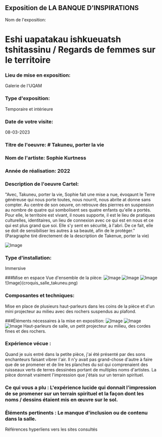 
## Exposition de LA BANQUE D'INSPIRATIONS

Nom de l'exposition:
# Eshi uapatakau ishkueuatsh tshitassinu / Regards de femmes sur le territoire

### Lieu de mise en exposition:
Galerie de l'UQAM

### Type d'exposition:
Temporaire et intérieure

### Date de votre visite: 
08-03-2023

### Titre de l'oeuvre: # Takuneu, porter la vie


### Nom de l'artiste: Sophie Kurtness

### Année de réalisation: 2022

### Description de l'oeuvre Cartel:

"Avec, Takuneu, porter la vie, Sophie fait une mise a nue, évoqaunt le Terre généreuse qui nous porte toutes, nous nourrit, nous abrite at donne sans compter. Au centre de son oeuvre, on retrouve des pierrres en suspension au nombre de quatre qui sombolisent ses quatre enfants qu'elle a portés. Pour elle, le territoire est vivant, il noues supporte, il est le lieu de pratiques culturelles, identitaires, un lieu de connexion avec ce qui est en nous et ce qui est plus grand que soi. Elle s'y sent en sécurité, à l'abri. De ce fait, elle se doit de sensibiliser les autres à sa beauté, afin de le protéger."
(Paragraphe tiré directement de la description de Takenue, porter la vie)


![Image](description_ouvre_takuneu.jpg)

### Type d'installation: 
Immersive

###Mise en espace Vue d'ensemble de la pièce:
                ![Image](vue_prinicpe_takuneu.jpg)
                  ![Image](vue_bas_takuneu.jpg)
                    ![Image](vue_bas_2_takuneu.jpg)
                      ![Image}(croquis_salle_takuneu.png)

### Composantes et techniques: 
 Mise en place de plusieurs haut-parleurs dans les coins de la pièce et d'un mini projecteur au milieu avec des rochers suspendus au plafond.

###Éléments nécessaires à la mise en exposition:
                       ![Image](system_sons_takuneu.jpg)
                        ![Image](vue_haut_takuneu.jpg)
                         ![Image](vue_haut_takuneu.jpg)
Haut-parleurs de salle, un petit projecteur au milieu, des cordes fines et des rochers.
               
### Expérience vécue :
 Quand je suis entré dans la petite pièce, j'ai été présenté par des sons enchanteurs faisant vibrer l'air. Il n'y avait pas grand-chose d'autre à faire que de se promener et de lire les planches du sol qui comprenaient des ruisseaux verts de terres dessinées portant de multiples noms d'artistes. La pièce donnait vraiment l'impression que j'étais sur un terrain spirituel.

### Ce qui vous a plu : L'expérience lucide qui donnait l'impression de se promener sur un terrain spirituel et la façon dont les noms / dessins étaient mis en œuvre sur le sol.

### Éléments pertinents : Le manque d'inclusion ou de contenu dans la salle.

Références hyperliens vers les sites consultés
